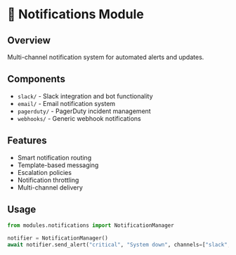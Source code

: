 # 📧 Notifications Module

## Overview
Multi-channel notification system for automated alerts and updates.

## Components
- `slack/` - Slack integration and bot functionality
- `email/` - Email notification system
- `pagerduty/` - PagerDuty incident management
- `webhooks/` - Generic webhook notifications

## Features
- Smart notification routing
- Template-based messaging
- Escalation policies
- Notification throttling
- Multi-channel delivery

## Usage
```python
from modules.notifications import NotificationManager

notifier = NotificationManager()
await notifier.send_alert("critical", "System down", channels=["slack", "pagerduty"])
```
